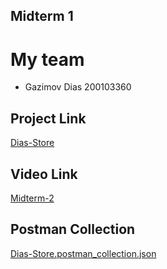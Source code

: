## Midterm 1

# My team
* Gazimov Dias 200103360

## Project Link
[Dias-Store](https://github.com/Gvzum/dias-store)

## Video Link
[Midterm-2](https://www.youtube.com/watch?v=kHTQDRtugpQ)

## Postman Collection 
[Dias-Store.postman_collection.json](Dias-Store.postman_collection.json)
